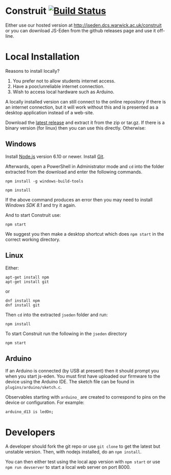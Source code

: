 # Construit [![Build Status](https://secure.travis-ci.org/EMGroup/js-eden.png?branch=master)](https://travis-ci.org/EMGroup/js-eden)

Either use our hosted version at http://jseden.dcs.warwick.ac.uk/construit or
you can download JS-Eden from the github releases page and use it off-line.

# Local Installation

Reasons to install locally?
1) You prefer not to allow students internet access.
2) Have a poor/unreliable internet connection.
3) Wish to access local hardware such as Arduino.

A locally installed version can still connect to the online repository if
there is an internet connection, but it will work without this and is presented
as a desktop application instead of a web-site.

Download the [latest release](https://github.com/EMGroup/js-eden/releases) and
extract it from the zip or tar.gz. If there is a binary version (for linux) then
you can use this directly. Otherwise:

## Windows

Install [Node.js](https://nodejs.org) version 6.10 or newer.
Install [Git](https://git-scm.com/downloads).

Afterwards, open a PowerShell in Administrator mode and `cd` into the folder extracted from the
download and enter the following commands.

```
npm install -g windows-build-tools
```

```
npm install
```

If the above command produces an error then you may need to install *Windows SDK 8.1* and try it again.

And to start Construit use:

```
npm start
```

We suggest you then make a desktop shortcut which does `npm start` in the correct working directory.

## Linux

Either:

```
apt-get install npm
apt-get install git
```

or

```
dnf install npm
dnf install git
```

Then `cd` into the extracted `jseden` folder and run:

```
npm install
```

To start Construit run the following in the `jseden` directory

```
npm start
```

## Arduino

If an Arduino is connected (by USB at present) then it should prompt you when
you start js-eden. You must first have uploaded our firmware to the device using
the Arduino IDE. The sketch file can be found in `plugins/arduino/sketch.c`.

Observables starting with `arduino_` are created to correspond to pins on the
device or configuration. For example:

```
arduino_d13 is ledOn;
```

# Developers

A developer should fork the git repo or use `git clone` to get the latest but
unstable version. Then, with nodejs installed, do an `npm install`.

You can then either test using the local app version with `npm start` or use
`npm run devserver` to start a local web server on port 8000.

